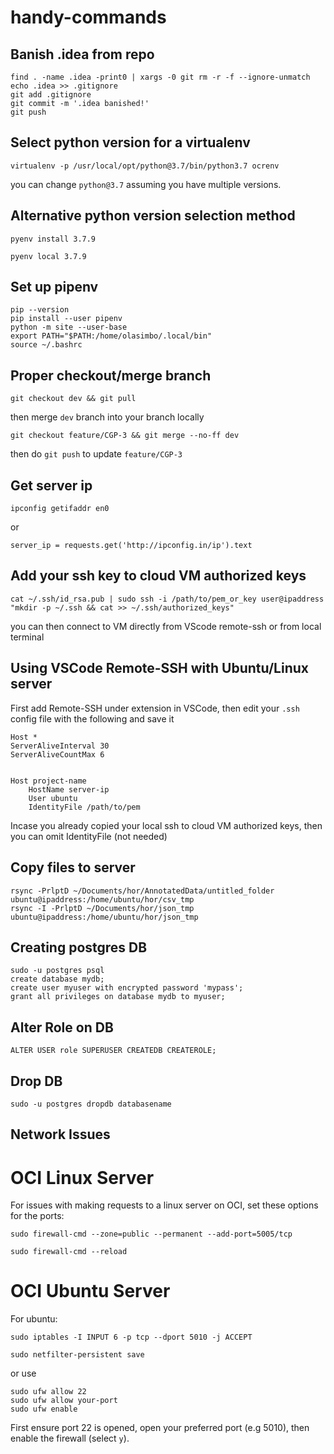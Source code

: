 # handy-commands

## Banish .idea from repo

```
find . -name .idea -print0 | xargs -0 git rm -r -f --ignore-unmatch
echo .idea >> .gitignore  
git add .gitignore  
git commit -m '.idea banished!'
git push
```

## Select python version for a virtualenv

`virtualenv -p /usr/local/opt/python@3.7/bin/python3.7 ocrenv`

you can change `python@3.7` assuming you have multiple versions. 


## Alternative python version selection method

```
pyenv install 3.7.9

pyenv local 3.7.9
```

## Set up pipenv

```
pip --version 
pip install --user pipenv 
python -m site --user-base 
export PATH="$PATH:/home/olasimbo/.local/bin" 
source ~/.bashrc
```

## Proper checkout/merge branch

`git checkout dev && git pull` 

then merge `dev` branch into your branch locally 

`git checkout feature/CGP-3 && git merge --no-ff dev`

then do `git push` to update `feature/CGP-3`


## Get server ip

`ipconfig getifaddr en0`

or 

`server_ip = requests.get('http://ipconfig.in/ip').text`


## Add your ssh key to cloud VM authorized keys

```
cat ~/.ssh/id_rsa.pub | sudo ssh -i /path/to/pem_or_key user@ipaddress "mkdir -p ~/.ssh && cat >> ~/.ssh/authorized_keys"
```
you can then connect to VM directly from VScode remote-ssh or from local terminal


## Using VSCode Remote-SSH with Ubuntu/Linux server

First add Remote-SSH under extension in VSCode, then edit your `.ssh` config file with the following and save it

```
Host *
ServerAliveInterval 30
ServerAliveCountMax 6


Host project-name
    HostName server-ip
    User ubuntu
    IdentityFile /path/to/pem
```
Incase you already copied your local ssh to cloud VM authorized keys, then you can omit IdentityFile (not needed)


## Copy files to server

```
rsync -PrlptD ~/Documents/hor/AnnotatedData/untitled_folder ubuntu@ipaddress:/home/ubuntu/hor/csv_tmp 
rsync -I -PrlptD ~/Documents/hor/json_tmp ubuntu@ipaddress:/home/ubuntu/hor/json_tmp
```

## Creating postgres DB

```
sudo -u postgres psql
create database mydb;
create user myuser with encrypted password 'mypass';
grant all privileges on database mydb to myuser;
```


## Alter Role on DB

```
ALTER USER role SUPERUSER CREATEDB CREATEROLE;
```

## Drop DB

``` 
sudo -u postgres dropdb databasename
```


## Network Issues 

# OCI Linux Server

For issues with making requests to a linux server on OCI, set these options for the ports:

```
sudo firewall-cmd --zone=public --permanent --add-port=5005/tcp 

sudo firewall-cmd --reload
```

# OCI Ubuntu Server

For ubuntu:

```
sudo iptables -I INPUT 6 -p tcp --dport 5010 -j ACCEPT 

sudo netfilter-persistent save
```

or use

```
sudo ufw allow 22
sudo ufw allow your-port
sudo ufw enable
```
First ensure port 22 is opened, open your preferred port (e.g 5010), then enable the firewall (select `y`). 
